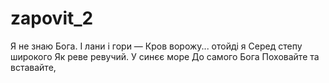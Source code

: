# zapovit_2
Я не знаю Бога.
І лани і гори —
Кров ворожу... отойді я
Серед степу широкого
Як реве ревучий.
У синєє море
До самого Бога
Поховайте та вставайте,
